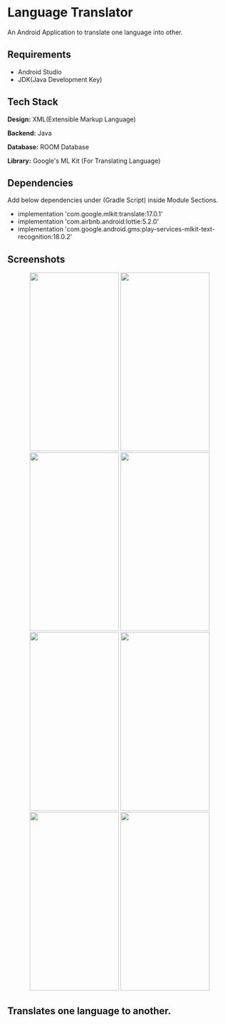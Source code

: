 # Language Translator

An Android Application to translate one language into other.

## Requirements
- Android Studio
- JDK(Java Development Key)

## Tech Stack

**Design:** XML(Extensible Markup Language)

**Backend:** Java

**Database:** ROOM Database

**Library:** Google's ML Kit (For Translating Language)

## Dependencies
Add below dependencies under (Gradle Script) inside Module Sections.
- implementation 'com.google.mlkit:translate:17.0.1'
- implementation 'com.airbnb.android:lottie:5.2.0'
- implementation 'com.google.android.gms:play-services-mlkit-text-recognition:18.0.2'


## Screenshots
<p align="center">
    <img src="https://github.com/prog-cy/Moblie-App-Translator/blob/master/screen1.jpeg" width = "200" height = "400" 
    margin = "10">
    <img src="https://github.com/prog-cy/Moblie-App-Translator/blob/master/screen2.jpeg" width = "200" height = "400"
    margin = "10">
    <img src="https://github.com/prog-cy/Moblie-App-Translator/blob/master/screen3.jpeg" width = "200" height = "400"
    margin = "10">    
    <img src="https://github.com/prog-cy/Moblie-App-Translator/blob/master/screen4.jpeg" width = "200" height = "400"
    margin = "10">    
    <img src="https://github.com/prog-cy/Moblie-App-Translator/blob/master/screen5.jpeg" width = "200" height = "400"
    margin = "10">    
    <img src="https://github.com/prog-cy/Moblie-App-Translator/blob/master/screen6.jpeg" width = "200" height = "400"
    margin = "10"> 
    <img src="https://github.com/prog-cy/Moblie-App-Translator/blob/master/screen7.jpeg" width = "200" height = "400"
    margin = "10">
    <img src="https://github.com/prog-cy/Moblie-App-Translator/blob/master/screen8.jpeg" width = "200" height = "400"
    margin = "10">    

</p>
       


	

## Translates one language to another.
